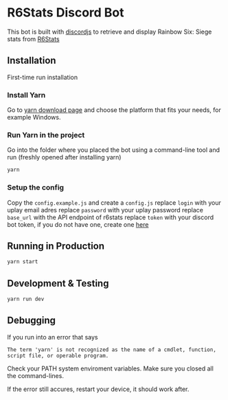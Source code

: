 # R6Stats Discord Bot

This bot is built with [discordjs](https://discord.js.org/#/) to retrieve and display Rainbow Six: Siege stats from [R6Stats](https://r6stats.com)

## Installation
First-time run installation

### Install Yarn
Go to [yarn download page](https://yarnpkg.com/en/docs/install#windows-stable) and choose the platform that fits your needs, for example Windows.

### Run Yarn in the project
Go into the folder where you placed the bot using a command-line tool and run (freshly opened after installing yarn)
```bash
yarn
```

### Setup the config
Copy the `config.example.js` and create a `config.js`
replace `login` with your uplay email adres
replace `password` with your uplay password
replace `base_url` with the API endpoint of r6stats
replace `token` with your discord bot token, if you do not have one, create one [here](https://discordapp.com/developers/applications/)

## Running in Production

```bash
yarn start
```

## Development & Testing

```bash
yarn run dev
```

## Debugging
If you run into an error that says
```
The term 'yarn' is not recognized as the name of a cmdlet, function, script file, or operable program.
```

Check your PATH system enviroment variables.
Make sure you closed all the command-lines.

If the error still accures, restart your device, it should work after.
